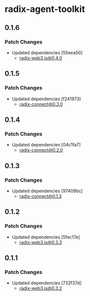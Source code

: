 # radix-agent-toolkit

## 0.1.6

### Patch Changes

- Updated dependencies [55eea50]
  - radix-web3.js@0.4.0

## 0.1.5

### Patch Changes

- Updated dependencies [f241973]
  - radix-connect@0.3.0

## 0.1.4

### Patch Changes

- Updated dependencies [04c1fa7]
  - radix-connect@0.2.0

## 0.1.3

### Patch Changes

- Updated dependencies [97409bc]
  - radix-connect@0.1.3

## 0.1.2

### Patch Changes

- Updated dependencies [5fec17e]
  - radix-web3.js@0.3.3

## 0.1.1

### Patch Changes

- Updated dependencies [732f37d]
  - radix-web3.js@0.3.2
